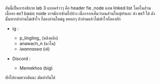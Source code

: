 อันนี้เป็นการอธิบาย lab 3 แบบคร่าวๆ คือ header fie ,node แลพ linked list โดยในส่วนเนื้อหา ex1 basic node อาจมีการข้ามไปบ้าง เนื่องจากเห็นว่าคนส่วนใหญ่ทำและ ส่ง ex1 ได้ ดังนั้นหากถ้าอ่านไม่เข้าใจ ก็ลองอ่านใหม่ดู หยอกๆ ถ้าอ่านแล้วไม่เข้าใจก็ลองทัก  

- ig : 
     - p_lingling_ (หลิงหลิง)
     - anawach_n (นาโน)
     - _iwannasea_ (เต้)

- Discord :
    - Memekhos (big)

ทักไปถามพวกมันนะ มันทำกันได้